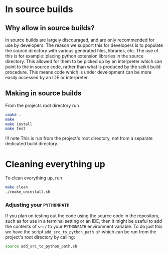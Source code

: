 # In source builds


## Why allow in source builds?

In source builds are largely discouraged, and are only 
recommended for use by developers. The reason we support this 
for developers is to populate the source directory with various 
generated files, libraries, etc. The use of this is for example:
placing python extension libraries in the source directory. 
This allowed for them to be picked up by an interpreter
which can point to the in source code, rather than what is 
produced by the scikit build procedure. This means code
which is under development can be more easily accessed by
an IDE or interpreter. 

## Making in source builds

From the projects root directory run 
```bash
cmake .
make 
make install
make test 
```

!!! note 
    This is run from the project's root directory, not from a 
    separate dedicated build directory.

# Cleaning everything up

To clean everything up, run 
```bash
make clean
./cmake_uninstall.sh
```

### Adjusting your `PYTHONPATH`

If you plan on testing out the code using the source code in 
the repository, such as for use in a terminal setting or an 
IDE, then it might be useful to add the contents of `src/` to
your `PYTHONPATH` environment variable. To do just this we
have the script `add_src_to_python_path.sh` which can be run 
from the project's root directory by calling:
```bash
source add_src_to_python_path.sh
```